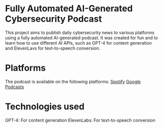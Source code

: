 # Fully Automated AI-Generated Cybersecurity Podcast
This project aims to publish daily cybersecurity news to various platforms using a fully automated AI-generated podcast. It was created for fun and to learn how to use different AI APIs, such as GPT-4 for content generation and ElevenLavs for text-to-speech conversion.

# Platforms
The podcast is available on the following platforms:
[Spotify](https://open.spotify.com/show/1Yh1dpFhAUouIPgVHoCu0T)
[Google Podcasts](https://podcasts.google.com/feed/aHR0cHM6Ly9mZWVkcy50cmFuc2lzdG9yLmZtL2N5YmVyc2VjdXJpdHktYWktZGFpbHktbmV3cw?)

# Technologies used
GPT-4: For content generation
ElevenLabs: For text-to-speech conversion
